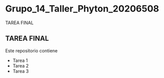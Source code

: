 # Grupo_14_Taller_Phyton_20206508
TAREA FINAL
## TAREA FINAL
Este repositorio contiene 
- Tarea 1
- Tarea 2
- Tarea 3
